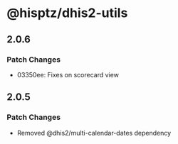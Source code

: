 # @hisptz/dhis2-utils

## 2.0.6

### Patch Changes

- 03350ee: Fixes on scorecard view

## 2.0.5

### Patch Changes

- Removed @dhis2/multi-calendar-dates dependency
